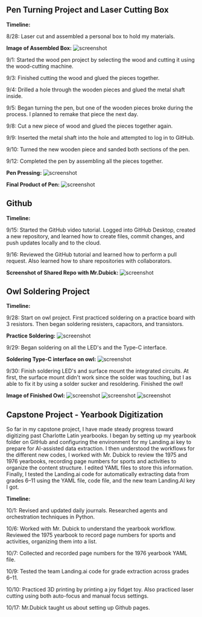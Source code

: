 ## Pen Turning Project and Laser Cutting Box

**Timeline:**

8/28:
Laser cut and assembled a personal box to hold my materials.

**Image of Assembled  Box:**
![screenshot](IMG_2362.jpg)

9/1:
Started the wood pen project by selecting the wood and cutting it using the wood-cutting machine.

9/3:
Finished cutting the wood and glued the pieces together.

9/4:
Drilled a hole through the wooden pieces and glued the metal shaft inside.

9/5:
Began turning the pen, but one of the wooden pieces broke during the process. I planned to remake that piece the next day.

9/8:
Cut a new piece of wood and glued the pieces together again.

9/9:
Inserted the metal shaft into the hole and attempted to log in to GitHub.

9/10:
Turned the new wooden piece and sanded both sections of the pen.

9/12:
Completed the pen by assembling all the pieces together.

**Pen Pressing:**
![screenshot](IMG_2269.jpg)

**Final Product of Pen:**
![screenshot](IMG_2357.jpg)

## Github

**Timeline:**

9/15:
Started the GitHub video tutorial. Logged into GitHub Desktop, created a new repository, and learned how to create files, commit changes, and push updates locally and to the cloud.

9/16:
Reviewed the GitHub tutorial and learned how to perform a pull request. Also learned how to share repositories with collaborators.

**Screenshot of Shared Repo with Mr.Dubick:**
![screenshot](Shared_repo.png)

## Owl Soldering Project

**Timeline:**

9/28:
Start on owl project. First practiced soldering on a practice board with 3 resistors. Then began soldering resisters, capacitors, and transistors.

**Practice Soldering:**
![screenshot](IMG_2354.jpeg)

9/29:
Began soldering on all the LED's and the Type-C interface.

**Soldering Type-C interface on owl:**
![screenshot](IMG_2359.jpeg)

9/30:
Finish soldering LED's and surface mount the integrated circuits. At first, the surface mount didn't work since the solder was touching, but I as able to fix it by using a solder sucker  and resoldering. 
Finished the owl!

**Image of Finished Owl:**
![screenshot](IMG_2327.jpg)
![screenshot](IMG_2328.jpg)
![screenshot](IMG_2329.jpg)

## Capstone Project - Yearbook Digitization

So far in my capstone project, I have made steady progress toward digitizing past Charlotte Latin yearbooks. I began by setting up my yearbook folder on GitHub and configuring the environment for my Landing.ai key to prepare for AI-assisted data extraction. I then understood the workflows for the different new codes, I worked with Mr. Dubick to review the 1975 and 1976 yearbooks, recording page numbers for sports and activities to organize the content structure. I edited YAML files to store this information. Finally, I tested the Landing.ai code for automatically extracting data from grades 6–11 using the YAML file, code file, and the new team Landing.AI key I got. 

**Timeline:**

10/1:
Revised and updated daily journals. Researched agents and orchestration techniques in Python.

10/6:
Worked with Mr. Dubick to understand the yearbook workflow. Reviewed the 1975 yearbook to record page numbers for sports and activities, organizing them into a list.

10/7:
Collected and recorded page numbers for the 1976 yearbook YAML file.

10/9:
Tested the team Landing.ai code for grade extraction across grades 6–11.

10/10:
Practiced 3D printing by printing a joy fidget toy. Also practiced laser cutting using both auto-focus and manual focus settings.

10/17:
Mr.Dubick taught us about setting up Github pages.




